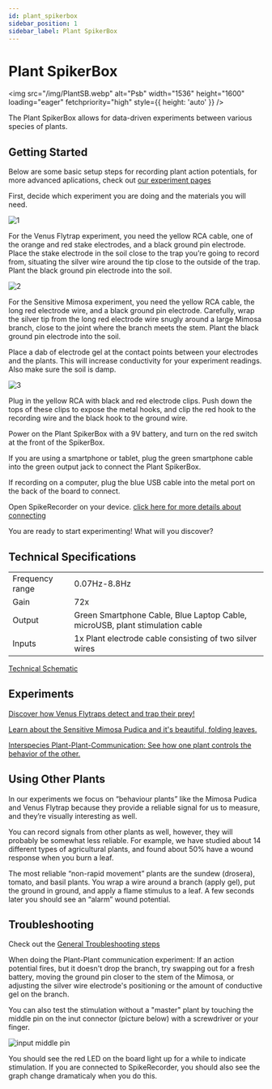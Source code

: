 ```yaml
---
id: plant_spikerbox
sidebar_position: 1
sidebar_label: Plant SpikerBox
---
```


# Plant SpikerBox #

<img src="/img/PlantSB.webp" alt="Psb" width="1536" height="1600" loading="eager" fetchpriority="high" style={{ height: 'auto' }} />

The Plant SpikerBox allows for data-driven experiments between various species of plants.

## Getting Started ##

Below are some basic setup steps for recording plant action potentials, for more advanced aplications, check out [our experiment pages](#experiments)

First, decide which experiment you are doing and the materials you will need.

![1](1.jpg)

For the Venus Flytrap experiment, you need the yellow RCA cable, one of the orange and red stake electrodes, and a black ground pin electrode. Place the stake electrode in the soil  close to the trap you’re going to record from, situating the silver wire around the tip close to the outside of the trap. Plant the black ground pin electrode into the soil.

![2](./2.jpg)

For the Sensitive Mimosa experiment, you need the yellow RCA cable, the long red electrode wire, and a black ground pin electrode. Carefully, wrap the silver tip from the long red electrode wire snugly around a large Mimosa branch, close to the joint where the branch meets the stem. Plant the black ground pin electrode into the soil.

Place a dab of electrode gel at the contact points between your electrodes and the plants. This will increase conductivity for your experiment readings. Also make sure the soil is damp.

![3](3.jpg)

Plug in the yellow RCA with black and red electrode clips. Push down the tops of these clips to expose the metal hooks, and clip the red hook to the recording wire and the black hook to the ground wire.  

Power on the Plant SpikerBox with a 9V battery, and turn on the red switch at the front of the SpikerBox.

If you are using a smartphone or tablet, plug the green smartphone cable into the green output jack to connect the Plant SpikerBox. 

If recording on a computer, plug the blue USB cable into the metal port on the back of the board to connect.

Open SpikeRecorder on your device. [click here for more details about connecting](../../software/SpikeRecorder/)

You are ready to start experimenting!
What will you discover?

## Technical Specifications ##

|||
|---|---|
|Frequency range |0.07Hz-8.8Hz|
|Gain|72x|
|Output|Green Smartphone Cable, Blue Laptop Cable, microUSB, plant stimulation cable|
|Inputs|1x Plant electrode cable consisting of two silver wires|

[Technical Schematic](https://backyardbrains.com/products/files/PSBV0.24.pdf)

## Experiments ##

[Discover how Venus Flytraps detect and trap their prey!](https://backyardbrains.com/experiments/Plants_VenusFlytrap)

[Learn about the Sensitive Mimosa Pudica and it's beautiful, folding leaves.](https://backyardbrains.com/experiments/Plants_SensitiveMimosaPudica)

[Interspecies Plant-Plant-Communication: See how one plant controls the behavior of the other.](https://backyardbrains.com/experiments/Plants_plantplantcommunicator)

## Using Other Plants ##

In our experiments we focus on “behaviour plants” like the Mimosa Pudica and Venus Flytrap because they provide a reliable signal for us to measure, and they’re visually interesting as well.

You can record signals from other plants as well, however, they will probably be somewhat less reliable.
For example, we have studied about 14 different types of agricultural plants, and found about 50% have a wound response when you burn a leaf.

The most reliable “non-rapid movement” plants are the sundew (drosera), tomato, and basil plants. You wrap a wire around a branch (apply gel), put the ground in ground, and apply a flame stimulus to a leaf. A few seconds later you should see an “alarm” wound potential.

## Troubleshooting ##

Check out the [General Troubleshooting steps](../../index.md#troubleshooting)

When doing the Plant-Plant communication experiment:
If an action potential fires, but it doesn't drop the branch, try swapping out for a fresh battery, moving the ground pin closer to the stem of the Mimosa, or adjusting the silver wire electrode's positioning or the amount of conductive gel on the branch.

You can also test the stimulation without a "master" plant by touching the middle pin on the inut connector (picture below) with a screwdriver or your finger.

![input middle pin](teststim.png)

You should see the red LED on the board light up for a while to indicate stimulation.
If you are connected to SpikeRecorder, you should also see the graph change dramaticaly when you do this.